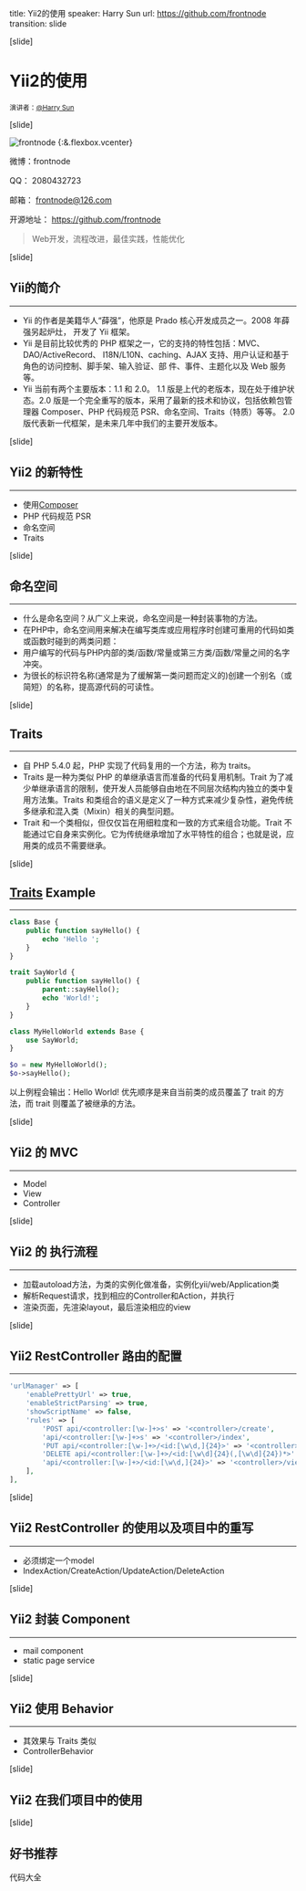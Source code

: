 title: Yii2的使用
speaker: Harry Sun
url: https://github.com/frontnode
transition: slide

[slide]

# Yii2的使用
<small>演讲者：[@Harry Sun](https://github.com/CraryPrimitiveMan)</small>

[slide]

![frontnode](https://avatars1.githubusercontent.com/u/7091908 "frontnode") {:&.flexbox.vcenter}

微博：frontnode

QQ： 2080432723

邮箱： frontnode@126.com

开源地址： https://github.com/frontnode

> Web开发，流程改进，最佳实践，性能优化

[slide]

## Yii的简介
----
* Yii 的作者是美籍华人“薛强”，他原是 Prado 核心开发成员之一。2008 年薛强另起炉灶，
开发了 Yii 框架。
* Yii 是目前比较优秀的 PHP 框架之一，它的支持的特性包括：MVC、DAO/ActiveRecord、
I18N/L10N、caching、AJAX 支持、用户认证和基于角色的访问控制、脚手架、输入验证、部
件、事件、主题化以及 Web 服务等。
* Yii 当前有两个主要版本：1.1 和 2.0。 1.1 版是上代的老版本，现在处于维护状态。2.0 版是一个完全重写的版本，采用了最新的技术和协议，包括依赖包管理器 Composer、PHP 代码规范 PSR、命名空间、Traits（特质）等等。 2.0 版代表新一代框架，是未来几年中我们的主要开发版本。

[slide]

## Yii2 的新特性
----
* 使用[Composer](http://www.phpcomposer.com/)
* PHP 代码规范 PSR
* 命名空间
* Traits

[slide]

## 命名空间
----
* 什么是命名空间？从广义上来说，命名空间是一种封装事物的方法。
* 在PHP中，命名空间用来解决在编写类库或应用程序时创建可重用的代码如类或函数时碰到的两类问题：
 * 用户编写的代码与PHP内部的类/函数/常量或第三方类/函数/常量之间的名字冲突。
 * 为很长的标识符名称(通常是为了缓解第一类问题而定义的)创建一个别名（或简短）的名称，提高源代码的可读性。

[slide]

## Traits
----
* 自 PHP 5.4.0 起，PHP 实现了代码复用的一个方法，称为 traits。
* Traits 是一种为类似 PHP 的单继承语言而准备的代码复用机制。Trait 为了减少单继承语言的限制，使开发人员能够自由地在不同层次结构内独立的类中复用方法集。Traits 和类组合的语义是定义了一种方式来减少复杂性，避免传统多继承和混入类（Mixin）相关的典型问题。
* Trait 和一个类相似，但仅仅旨在用细粒度和一致的方式来组合功能。Trait 不能通过它自身来实例化。它为传统继承增加了水平特性的组合；也就是说，应用类的成员不需要继承。

[slide]

## [Traits](http://www.cnblogs.com/CraryPrimitiveMan/p/4162738.html) Example
----
```php
class Base {
    public function sayHello() {
        echo 'Hello ';
    }
}

trait SayWorld {
    public function sayHello() {
        parent::sayHello();
        echo 'World!';
    }
}

class MyHelloWorld extends Base {
    use SayWorld;
}

$o = new MyHelloWorld();
$o->sayHello();
```
以上例程会输出：Hello World!
优先顺序是来自当前类的成员覆盖了 trait 的方法，而 trait 则覆盖了被继承的方法。

[slide]

## Yii2 的 MVC
----
* Model
* View
* Controller

[slide]

## Yii2 的 执行流程
----
* 加载autoload方法，为类的实例化做准备，实例化yii/web/Application类
* 解析Request请求，找到相应的Controller和Action，并执行
* 渲染页面，先渲染layout，最后渲染相应的view

[slide]

## Yii2 RestController 路由的配置
----
```php
'urlManager' => [
    'enablePrettyUrl' => true,
    'enableStrictParsing' => true,
    'showScriptName' => false,
    'rules' => [
        'POST api/<controller:[\w-]+>s' => '<controller>/create',
        'api/<controller:[\w-]+>s' => '<controller>/index',
        'PUT api/<controller:[\w-]+>/<id:[\w\d,]{24}>' => '<controller>/update',
        'DELETE api/<controller:[\w-]+>/<id:[\w\d]{24}(,[\w\d]{24})*>' => '<controller>/delete',
        'api/<controller:[\w-]+>/<id:[\w\d,]{24}>' => '<controller>/view'
    ],
],
```

[slide]

## Yii2 RestController 的使用以及项目中的重写
----

* 必须绑定一个model
* IndexAction/CreateAction/UpdateAction/DeleteAction

[slide]


## Yii2 封装 Component
----

* mail component
* static page service

[slide]


## Yii2 使用 Behavior
----

* 其效果与 Traits 类似
* ControllerBehavior

[slide]

## Yii2 在我们项目中的使用

[slide]

## 好书推荐

代码大全
